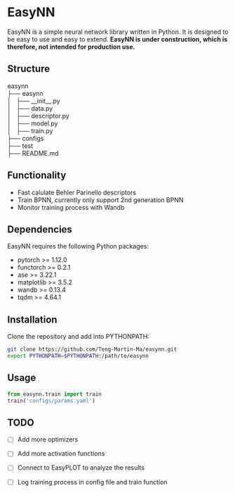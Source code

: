 # EasyNN

EasyNN is a simple neural network library written in Python. It is designed to be easy to use and easy to extend. **EasyNN is under construction, which is therefore, not intended for production use.**

## Structure
easynn  
├── easynn  
│   ├── \_\_init\_\_.py  
│   ├── data.py  
│   ├── descriptor.py  
│   ├── model.py  
│   ├── train.py  
├── configs  
├── test  
├── README.md  

## Functionality

* Fast calulate Behler Parinello descriptors
* Train BPNN, currently only support 2nd generation BPNN
* Monitor training process with Wandb


## Dependencies

EasyNN requires the following Python packages:

* pytorch >= 1.12.0
* functorch >= 0.2.1
* ase >= 3.22.1
* matplotlib >= 3.5.2
* wandb >= 0.13.4
* tqdm >= 4.64.1

## Installation

Clone the repository and add into PYTHONPATH:

```bash
git clone https://github.com/Teng-Martin-Ma/easynn.git
export PYTHONPATH=$PYTHONPATH:/path/to/easynn
```

## Usage
```python
from easynn.train import train
train('configs/params.yaml')
```

## TODO
* [ ] Add more optimizers
* [ ] Add more activation functions
* [ ] Connect to EasyPLOT to analyze the results
* [ ] Log training process in config file and train function

